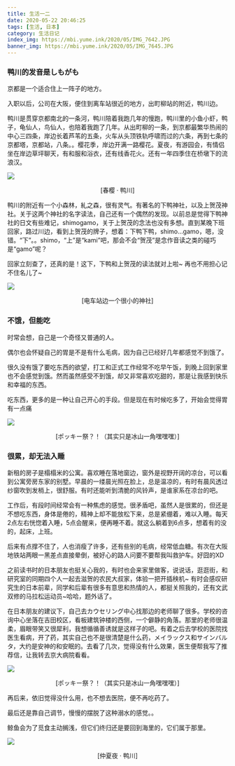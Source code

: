 ```yaml
---
title: 生活一二
date: 2020-05-22 20:46:25
tags: [生活, 日本]
category: 生活日记
index_img: https://mbi.yume.ink/2020/05/IMG_7642.JPG
banner_img: https://mbi.yume.ink/2020/05/IMG_7645.JPG
---
```


### 鸭川的发音是しもがも

京都是一个适合住上一阵子的地方。

入职以后，公司在大阪，便住到离车站很近的地方，出町柳站的附近，鸭川边。

鸭川是贯穿京都南北的一条河，鸭川陪着我跑几年的慢跑，鸭川里的小鱼小虾，鸭子，龟仙人，鸟仙人，也陪着我跑了几年。从出町柳的一条，到京都最繁华热闹的中心三四条，岸边长着芦苇的五条，火车从头顶铁轨呼啸而过的六条，再到七条的京都塔，京都站，八条。。樱花季，岸边开满一路樱花。夏夜，有游园会，有情侣坐在岸边草坪聊天，有和服和浴衣，还有线香花火。还有一年四季住在桥墩下的流浪汉。

![](https://mbi.yume.ink/2020/05/IMG_7640.JPG)
<p align='center'>[春樱 · 鸭川]</p>

鸭川的附近有一个小森林，糺之森，很有灵气。有著名的下鸭神社，以及上贺茂神社。关于这两个神社的名字读法，自己还有一个偶然的发现。以前总是觉得下鸭神社的日文有些难记，shimogamo，关于上贺茂的念法也没有多想。直到某晚下班回家，路过川边，看到上贺茂的牌子，想着：下鸭下鸭，shimo…gamo，嗯，没错。“下”。。shimo，“上”是“kami”吧，那会不会“贺茂”是念作音读之类的碰巧是“gamo”呢？

回家立刻查了，还真的是！这下，下鸭和上贺茂的读法就对上啦~ 再也不用担心记不住名儿了~

![](https://mbi.yume.ink/2020/05/IMG_7474.JPG)
<p align='center'>[电车站边一个很小的神社]</p>

### 不饿，但能吃

时常会想，自己是一个奇怪又普通的人。

偶尔也会怀疑自己的胃是不是有什么毛病，因为自己已经好几年都感觉不到饿了。

很久没有饿了要吃东西的欲望，打工和正式工作经常不吃早午饭，到晚上回到家里也不会感觉到饿。然而虽然感受不到饿，却又非常喜欢吃甜的，那是让我感到快乐和幸福的东西。

吃东西，更多的是一种让自己开心的手段。但是现在有时候吃多了，开始会觉得胃有一点痛

![](https://mbi.yume.ink/2020/05/IMG_7644.JPG)
<p align='center'>[ポッキー祭？！（其实只是冰山一角嘿嘿嘿）]</p>

### 很累，却无法入睡

新租的房子是榻榻米的公寓。喜欢睡在落地窗边，窗外是视野开阔的凉台，可以看到公寓旁房东家的别墅。早晨的一缕晨光照在脸上，总是温凉的，有时有晨风透过纱窗吹到发梢上，很舒服。有时还能听到清脆的风铃声，是谁家系在凉台的吧。

工作后，有段时间经常会有一种焦虑的感觉。很矛盾吧，虽然人是很累的，但还是不想吃东西，身体是倦的，精神上却不能放松下来，总是紧绷着，难以入睡。每天2点左右恍惚着入睡，5点会醒来，便再睡不着。就这么躺着到6点多，想着有的没的，起床，上班。

后来有点撑不住了，人也消瘦了许多，还有些别的毛病，经常低血糖。有次在大阪地铁站两眼一黑差点直接晕倒，被好心的路人问要不要帮我叫救护车。好囧的XD

之前读书时的日本朋友也挺关心我的，有时也会来家里做客，说说话，逛逛街，和研究室的同期四个人一起去滋贺的农民大叔家，体验一把开插秧机~ 有时会感叹研究生的日本前辈，同学和后辈有很多有意思和热情的人，都挺关照我的，还有文武双修的马拉松运动员~哈哈，题外话了。

在日本朋友的建议下，自己去カウセリング中心找那边的老师聊了很多。学校的咨询中心坐落在吉田校区，看板建筑钟楼的西侧，一个僻静的角落。那里的老师很温柔，眉眼带笑又很犀利，我想循循善诱就是这样子的吧。有着之后去学校的医院找医生看病，开了药，其实自己也不是很清楚是什么药，メイラックス和サインバルタ，大约是安神的和安眠的。去看了几次，觉得没有什么效果，医生便帮我写了推荐信，让我转去京大病院看看。

![](https://mbi.yume.ink/2020/05/IMG_7648.JPG)
<p align='center'>[ポッキー祭？！（其实只是冰山一角嘿嘿嘿）]</p>

再后来，依旧觉得没什么用，也不想去医院，便不再吃药了。

最后还是靠自己调节，慢慢的摆脱了这种溺水的感觉。。

鲸鱼会为了觅食主动搁浅，但它们终归还是要回到海里的，它们属于那里。

![](https://mbi.yume.ink/2020/05/IMG_7643.JPG)
<p align='center'>[仲夏夜 · 鸭川]</p>

